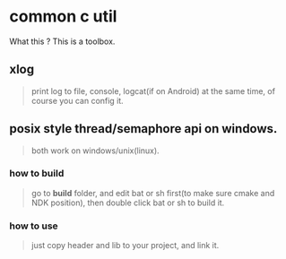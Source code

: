# common c util
 What this ?  This is a toolbox.

## xlog
> print log to file, console, logcat(if on Android) at the same time, of course you can config it.

## posix style thread/semaphore api on windows.
> both work on windows/unix(linux).

### how to build
> go to **build** folder, and edit bat or sh first(to make sure cmake and NDK position), then double click bat or sh to build it.

### how to use
> just copy header and lib to your project, and link it.